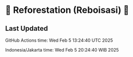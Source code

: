 
# 🌳 Reforestation (Reboisasi) 🌲

## Last Updated

GitHub Actions time: Wed Feb  5 13:24:40 UTC 2025

Indonesia/Jakarta time: Wed Feb  5 20:24:40 WIB 2025
